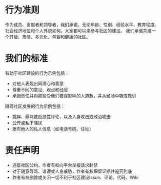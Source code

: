 # 行为准则
作为成员、贡献者和领导者，我们承诺，无论年龄、性别、经验水平、教育程度、社会经济地位和个人外貌如何，大家都可以来参与社区的建设。
我们承诺共建一个开放、热情、多元化、包容和健康的社区。

# 我们的标准
有助于社区建设的行为示例包括：
  - 对他人表现出同理心和善意
- 尊重不同的意见、观点和经验
- 承担责任并向那些受我们错误影响的人道歉，并从经验中吸取教训

阻碍社区发展的行为示例包括：
- 挑衅、辱骂或贬损性评论，以及人身攻击或政治攻击
- 公开或私下骚扰
- 发布他人的私人信息（如电话号码、住址）

# 责任声明
- 违反社区公约，作者有权向平台举报请求封禁
- 对于随意辱骂、诽谤或人身威胁，作者有权保留证据并追究到底
- 作者有权删除或关闭一切不利于社区建设Issue、评论、代码、Wiki

